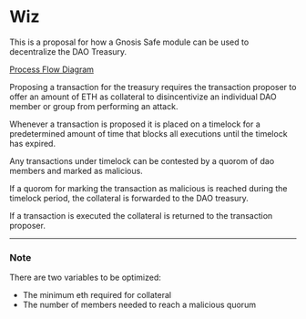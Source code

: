 # Wiz

This is a proposal for how a Gnosis Safe module can be used to decentralize the DAO Treasury.

[Process Flow Diagram](docs/process/processflow.png)

Proposing a transaction for the treasury requires the transaction proposer to offer an amount of ETH as collateral to disincentivize an individual DAO member or group from performing an attack.

Whenever a transaction is proposed it is placed on a timelock for a predetermined amount of time that blocks all executions until the timelock has expired.

Any transactions under timelock can be contested by a quorom of dao members and marked as malicious.

If a quorom for marking the transaction as malicious is reached during the timelock period, the collateral is forwarded to the DAO treasury.

If a transaction is executed the collateral is returned to the transaction proposer.

---

### Note

There are two variables to be optimized:

- The minimum eth required for collateral
- The number of members needed to reach a malicious quorum
